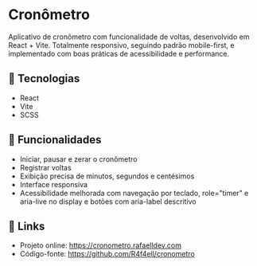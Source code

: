 # Cronômetro

Aplicativo de cronômetro com funcionalidade de voltas, desenvolvido em React + Vite. Totalmente responsivo, seguindo padrão mobile-first, e implementado com boas práticas de acessibilidade e performance.

## 🔧 Tecnologias
- React
- Vite
- SCSS

## 🚀 Funcionalidades
- Iniciar, pausar e zerar o cronômetro
- Registrar voltas
- Exibição precisa de minutos, segundos e centésimos
- Interface responsiva
- Acessibilidade melhorada com navegação por teclado, role="timer" e aria-live no display e botões com aria-label descritivo

## 🔗 Links
- Projeto online: https://cronometro.rafaelldev.com
- Código-fonte: https://github.com/R4f4ell/cronometro
